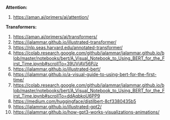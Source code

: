 **Attention:**
1.	https://aman.ai/primers/ai/attention/
    
**Transformers:**
1.	https://aman.ai/primers/ai/transformers/ 
2.	https://jalammar.github.io/illustrated-transformer/ 
3.	https://nlp.seas.harvard.edu/annotated-transformer/
   4. https://colab.research.google.com/github/jalammar/jalammar.github.io/blob/master/notebooks/bert/A_Visual_Notebook_to_Using_BERT_for_the_First_Time.ipynb#scrollTo=39UVjAV56PJz
5.	https://jalammar.github.io/illustrated-bert/ 
6.	https://jalammar.github.io/a-visual-guide-to-using-bert-for-the-first-time/ 
   7. https://colab.research.google.com/github/jalammar/jalammar.github.io/blob/master/notebooks/bert/A_Visual_Notebook_to_Using_BERT_for_the_First_Time.ipynb#scrollTo=ddAqbkoU6PP9
8.	https://medium.com/huggingface/distilbert-8cf3380435b5 
9.	https://jalammar.github.io/illustrated-gpt2/  
10. https://jalammar.github.io/how-gpt3-works-visualizations-animations/
